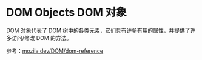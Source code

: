 DOM Objects DOM 对象
====

DOM 对象代表了 DOM 树中的各类元素，它们具有许多有用的属性，并提供了许多访问/修改 DOM 的方法。

参考：[mozila dev/DOM/dom-reference](https://developer.mozilla.org/en-US/docs/DOM/DOM_Reference)
